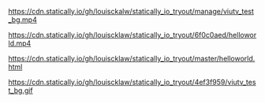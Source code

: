 https://cdn.statically.io/gh/louisckalw/statically_io_tryout/manage/viutv_test_bg.mp4

https://cdn.statically.io/gh/louiscklaw/statically_io_tryout/6f0c0aed/helloworld.mp4

https://cdn.statically.io/gh/louiscklaw/statically_io_tryout/master/helloworld.html

https://cdn.statically.io/gh/louiscklaw/statically_io_tryout/4ef3f959/viutv_test_bg.gif
